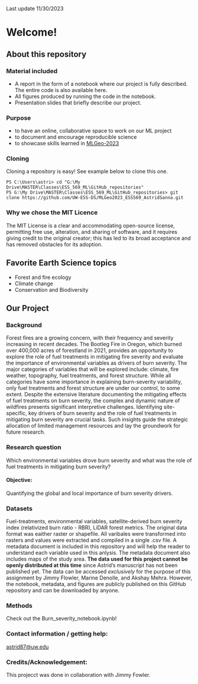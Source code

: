 Last update 11/30/2023
# Welcome!

## About this repository

### Material included 
* A report in the form of a notebook where our project is fully described. The entire code is also available here.
* All figures produced by running the code in the notebook.
* Presentation slides that briefly describe our project.

### Purpose 
* to have an online, collaborative space to work on our ML project
* to document and encourage reproducible science
* to showcase skills learned in [MLGeo-2023](https://github.com/UW-ESS-DS/MLGeo-2023)

### Cloning
Cloning a repository is easy! See example below to clone this one. 
```
PS C:\Users\astri> cd "G:\My Drive\MASTER\Classes\ESS_569_ML\GitHub_repositories"
PS G:\My Drive\MASTER\Classes\ESS_569_ML\GitHub_repositories> git clone https://github.com/UW-ESS-DS/MLGeo2023_ESS569_AstridSanna.git
```
### Why we chose the MIT Licence 
The MIT License is a clear and accommodating open-source license, permitting free use, alteration, and sharing of software, and it 
requires giving credit to the original creator; this has led to its broad acceptance and has removed obstacles for its adoption.

## Favorite Earth Science topics
* Forest and fire ecology
* Climate change
* Conservation and Biodiversity
 
## Our Project 
### Background 
Forest fires are a growing concern, with their frequency and severity increasing in recent decades. 
The Bootleg Fire in Oregon, which burned over 400,000 acres of forestland in 2021, provides an opportunity 
to explore the role of fuel treatments in mitigating fire severity and evaluate the importance of 
environmental variables as drivers of burn severity. The major categories of variables that will be 
explored include: climate, fire weather, topography, fuel treatments, and forest structure. 
While all categories have some importance in explaining burn-severity variability, only fuel treatments 
and forest structure are under our control, to some extent. Despite the extensive literature documenting 
the mitigating effects of fuel treatments on burn severity, the complex and dynamic nature of wildfires 
presents significant interpretive challenges. Identifying site-specific, key drivers of burn severity and 
the role of fuel treatments in mitigating burn severity are crucial tasks. Such insights guide the strategic 
allocation of limited management resources and lay the groundwork for future research. 

### Research question
Which environmental variables drove burn severity and what was the role of fuel treatments in mitigating burn severity?
#### Objective: 
Quantifying the global and local importance of burn severity drivers.

### Datasets 
Fuel-treatments, environmental variables, satellite-derived burn severity index (relativized burn ratio - RBR), LiDAR forest metrics. 
The original data format was eaither raster or shapefile. All varibales were transformed into rasters and values were extracted and compiled in a 
single .csv file. A metadata document is included in this repository and will help the reader to understand each variable used in this anlysis. 
The metadata document also includes maps of the study area. **The data used for this project cannot be openly distributed at this time** since 
Astrid’s manuscript has not been published yet. The data can be accessed *exclusively* for the purpose of this assignment 
by Jimmy Flowler, Marine Denolle, and Akshay Mehra. However, the notebook, metadata, and figures are publicly published on this GitHub repository 
and can be downloaded by anyone. 

### Methods 
Check out the Burn_severity_notebook.ipynb! 

### Contact information / getting help: 
astrid87@uw.edu

### Credits/Acknowledgement: 
This projecct was done in collaboration with Jimmy Fowler.

